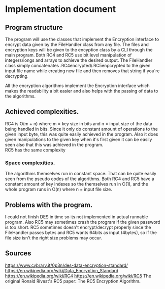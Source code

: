 # Implementation document
## Program structure
The program will use the classes that implement the Encryption interface to encrypt data given by the FileHandler class from any file. The files and encryption keys will be given to the encyption class by a CLI through the main program.
Both RC4 and RC5 use bit level manipulation of integers/longs and arrays to achieve the desired output.
The FileHandler class simply concatenates .RC4encrypted/.RC5enpcrypted to the given input file name while creating new file and then removes that string if you're decrypting.  

All the encryption algorithms implement the Encryption interface which makes the readability a bit easier and also helps with the passing of data to the algorithms.

## Achieved complexities.
RC4 is O(m + n) where m = key size in bits and n = input size of the data being handled in bits. Since it only do constant amount of operations to the given input byte, this was quite easily achieved in the program. Also it does given manipulations to the given key when it's first given it can be easily seen also that this was achieved in the program.  
RC5 has the same complexity
### Space complexities.  
The algorithms themselves run in constant space. That can be quite easily seen from the pseudo codes of the algorithms. Both RC4 and RC5 have a constant amount of key indexes so the themselves run in O(1), and the whole program runs in O(n) where n = input file size.

## Problems with the program.
I could not finish DES in time so its not implemented in actual runnable program. Also RC5 may sometimes crash the program if the given password is too short. RC5 sometimes doesn't encrypt/decrypt properly since the FileHandler passes bytes and RC5 wants 64bits as input (4bytes), so if the file size isn't the right size problems may occur.

## Sources  
https://www.cybrary.it/0p3n/des-data-encryption-standard/  
https://en.wikipedia.org/wiki/Data_Encryption_Standard
https://en.wikipedia.org/wiki/RC4
https://en.wikipedia.org/wiki/RC5
The original Ronald Rivest's RC5 paper: The RC5 Encryption Algorithm.
